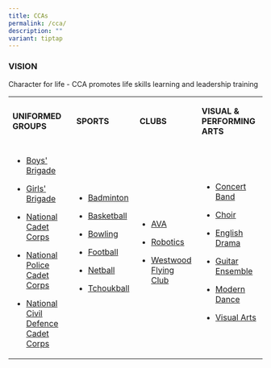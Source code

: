 ```yaml
---
title: CCAs
permalink: /cca/
description: ""
variant: tiptap
---
```

<h3>VISION</h3>
<p>Character for life - CCA promotes life skills learning and leadership
training</p>
<table style="minWidth: 100px">
<colgroup>
<col>
<col>
<col>
<col>
</colgroup>
<tbody>
<tr>
<td rowspan="1" colspan="1">
<p><strong>UNIFORMED GROUPS</strong>
</p>
</td>
<td rowspan="1" colspan="1">
<p><strong>&nbsp;SPORTS</strong>
</p>
</td>
<td rowspan="1" colspan="1">
<p><strong>&nbsp;CLUBS</strong>
</p>
</td>
<td rowspan="1" colspan="1">
<p><strong>VISUAL &amp; PERFORMING ARTS</strong>
</p>
</td>
</tr>
<tr>
<td rowspan="1" colspan="1">
<ul data-tight="true" class="tight">
<li>
<p><a href="/cca/uniformed-groups/boys-brigade/" rel="noopener noreferrer nofollow" target="_blank">Boys' Brigade</a>
</p>
</li>
<li>
<p><a href="/cca/uniformed-groups/girls-brigade/" rel="noopener noreferrer nofollow" target="_blank">Girls' Brigade</a>
</p>
</li>
<li>
<p><a href="/cca/uniformed-groups/national-cadet-corp/" rel="noopener noreferrer nofollow" target="_blank">National Cadet Corps</a>
</p>
</li>
<li>
<p><a href="/cca/uniformed-groups/national-police-cadet-corps/" rel="noopener noreferrer nofollow" target="_blank">National Police Cadet Corps</a>
</p>
</li>
<li>
<p><a href="/cca/uniformed-groups/national-civil-defence-cadet-corps/" rel="noopener noreferrer nofollow" target="_blank">National Civil Defence Cadet Corps</a>
</p>
</li>
</ul>
</td>
<td rowspan="1" colspan="1">
<ul data-tight="true" class="tight">
<li>
<p><a href="/cca/sports/badminton/" rel="noopener noreferrer nofollow" target="_blank">Badminton</a>
</p>
</li>
<li>
<p><a href="/cca/sports/basketball/" rel="noopener noreferrer nofollow" target="_blank">Basketball</a>
</p>
</li>
<li>
<p><a href="/cca/sports/bowling/" rel="noopener noreferrer nofollow" target="_blank">Bowling</a>
</p>
</li>
<li>
<p><a href="/cca/sports/football/" rel="noopener noreferrer nofollow" target="_blank">Football</a>
</p>
</li>
<li>
<p><a href="/cca/sports/netball/" rel="noopener noreferrer nofollow" target="_blank">Netball</a>
</p>
</li>
<li>
<p><a href="/cca/sports/tchoukball/" rel="noopener noreferrer nofollow" target="_blank">Tchoukball</a>
</p>
</li>
</ul>
<p>&nbsp;</p>
</td>
<td rowspan="1" colspan="1">
<ul data-tight="true" class="tight">
<li>
<p><a href="/cca/clubs/ava/" rel="noopener noreferrer nofollow" target="_blank">AVA</a>
</p>
</li>
<li>
<p><a href="/cca/clubs/robotics/" rel="noopener noreferrer nofollow" target="_blank">Robotics</a>
</p>
</li>
<li>
<p><a href="/cca/clubs/westwood-flying-club/" rel="noopener noreferrer nofollow" target="_blank">Westwood Flying Club</a>
</p>
</li>
</ul>
</td>
<td rowspan="1" colspan="1">
<ul data-tight="true" class="tight">
<li>
<p><a href="/cca/visual-and-performing-arts/concert-band/" rel="noopener noreferrer nofollow" target="_blank">Concert Band</a>
</p>
</li>
<li>
<p><a href="/cca/visual-and-performing-arts/choir/" rel="noopener noreferrer nofollow" target="_blank">Choir</a>
</p>
</li>
<li>
<p><a href="/cca/visual-and-performing-arts/english-drama/" rel="noopener noreferrer nofollow" target="_blank">English Drama</a>
</p>
</li>
<li>
<p><a href="/cca/visual-and-performing-arts/guitar-ensemble/" rel="noopener noreferrer nofollow" target="_blank">Guitar Ensemble</a>
</p>
</li>
<li>
<p><a href="/cca/visual-and-performing-arts/modern-dance/" rel="noopener noreferrer nofollow" target="_blank">Modern Dance</a>
</p>
</li>
<li>
<p><a href="/cca/visual-and-performing-arts/visual-arts/" rel="noopener noreferrer nofollow" target="_blank">Visual Arts</a>
</p>
</li>
</ul>
</td>
</tr>
</tbody>
</table>
<p></p>